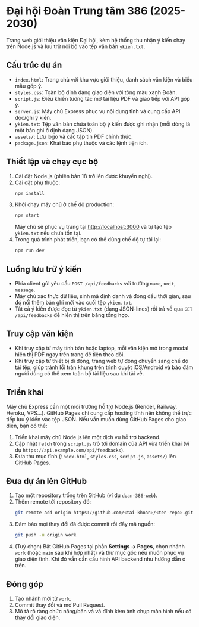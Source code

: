 # Đại hội Đoàn Trung tâm 386 (2025-2030)

Trang web giới thiệu văn kiện Đại hội, kèm hệ thống thu nhận ý kiến chạy trên Node.js và lưu trữ nội bộ vào tệp văn bản `ykien.txt`.

## Cấu trúc dự án

- `index.html`: Trang chủ với khu vực giới thiệu, danh sách văn kiện và biểu mẫu góp ý.
- `styles.css`: Toàn bộ định dạng giao diện với tông màu xanh Đoàn.
- `script.js`: Điều khiển tương tác mở tài liệu PDF và giao tiếp với API góp ý.
- `server.js`: Máy chủ Express phục vụ nội dung tĩnh và cung cấp API đọc/ghi ý kiến.
- `ykien.txt`: Tệp văn bản chứa toàn bộ ý kiến được ghi nhận (mỗi dòng là một bản ghi ở định dạng JSON).
- `assets/`: Lưu logo và các tập tin PDF chính thức.
- `package.json`: Khai báo phụ thuộc và các lệnh tiện ích.

## Thiết lập và chạy cục bộ

1. Cài đặt Node.js (phiên bản 18 trở lên được khuyến nghị).
2. Cài đặt phụ thuộc:
   ```bash
   npm install
   ```
3. Khởi chạy máy chủ ở chế độ production:
   ```bash
   npm start
   ```
   Máy chủ sẽ phục vụ trang tại [http://localhost:3000](http://localhost:3000) và tự tạo tệp `ykien.txt` nếu chưa tồn tại.
4. Trong quá trình phát triển, bạn có thể dùng chế độ tự tải lại:
   ```bash
   npm run dev
   ```

## Luồng lưu trữ ý kiến

- Phía client gửi yêu cầu `POST /api/feedbacks` với trường `name`, `unit`, `message`.
- Máy chủ xác thực dữ liệu, sinh mã định danh và đóng dấu thời gian, sau đó nối thêm bản ghi mới vào cuối tệp `ykien.txt`.
- Tất cả ý kiến được đọc từ `ykien.txt` (dạng JSON-lines) rồi trả về qua `GET /api/feedbacks` để hiển thị trên bảng tổng hợp.

## Truy cập văn kiện

- Khi truy cập từ máy tính bàn hoặc laptop, mỗi văn kiện mở trong modal hiển thị PDF ngay trên trang để tiện theo dõi.
- Khi truy cập từ thiết bị di động, trang web tự động chuyển sang chế độ tải tệp, giúp tránh lỗi tràn khung trên trình duyệt iOS/Android và bảo đảm người dùng có thể xem toàn bộ tài liệu sau khi tải về.

## Triển khai

Máy chủ Express cần một môi trường hỗ trợ Node.js (Render, Railway, Heroku, VPS...). GitHub Pages chỉ cung cấp hosting tĩnh nên không thể trực tiếp lưu ý kiến vào tệp JSON. Nếu vẫn muốn dùng GitHub Pages cho giao diện, bạn có thể:

1. Triển khai máy chủ Node.js lên một dịch vụ hỗ trợ backend.
2. Cập nhật `fetch` trong `script.js` trỏ tới domain của API vừa triển khai (ví dụ `https://api.example.com/api/feedbacks`).
3. Đưa thư mục tĩnh (`index.html`, `styles.css`, `script.js`, `assets/`) lên GitHub Pages.

## Đưa dự án lên GitHub

1. Tạo một repository trống trên GitHub (ví dụ `doan-386-web`).
2. Thêm remote tới repository đó:
   ```bash
   git remote add origin https://github.com/<tai-khoan>/<ten-repo>.git
   ```
3. Đảm bảo mọi thay đổi đã được commit rồi đẩy mã nguồn:
   ```bash
   git push -u origin work
   ```
4. (Tuỳ chọn) Bật GitHub Pages tại phần **Settings → Pages**, chọn nhánh `work` (hoặc `main` sau khi hợp nhất) và thư mục gốc nếu muốn phục vụ giao diện tĩnh. Khi đó vẫn cần cấu hình API backend như hướng dẫn ở trên.

## Đóng góp

1. Tạo nhánh mới từ `work`.
2. Commit thay đổi và mở Pull Request.
3. Mô tả rõ ràng chức năng/bản vá và đính kèm ảnh chụp màn hình nếu có thay đổi giao diện.
